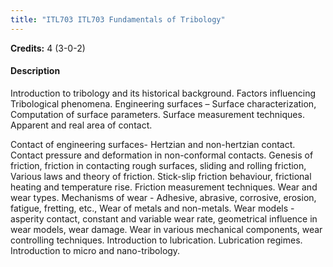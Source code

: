 ```yaml
---
title: "ITL703 ITL703 Fundamentals of Tribology"
---
```

**Credits:** 4 (3-0-2)

#### Description
Introduction to tribology and its historical background. Factors influencing Tribological phenomena. Engineering surfaces – Surface characterization, Computation of surface parameters. Surface measurement techniques. Apparent and real area of contact.

Contact of engineering surfaces- Hertzian and non-hertzian contact. Contact pressure and deformation in non-conformal contacts. Genesis of friction, friction in contacting rough surfaces, sliding and rolling friction, Various laws and theory of friction. Stick-slip friction behaviour, frictional heating and temperature rise. Friction measurement techniques. Wear and wear types. Mechanisms of wear - Adhesive, abrasive, corrosive, erosion, fatigue, fretting, etc., Wear of metals and non-metals. Wear models - asperity contact, constant and variable wear rate, geometrical influence in wear models, wear damage. Wear in various mechanical components, wear controlling techniques. Introduction to lubrication. Lubrication regimes. Introduction to micro and nano-tribology.